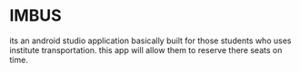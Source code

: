# IMBUS
its an android studio application basically built for those students who uses institute transportation. this app will allow them to reserve there seats on time.
